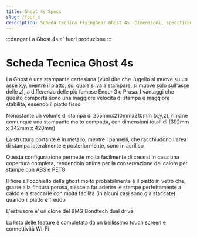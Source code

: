 ```yaml
---
title: Ghost 4s Specs
slug: /four_s
description: Scheda tecnica Flyingbear Ghost 4s. Dimensioni, specifiche tecniche, materiali supportati
---
```

:::danger
La Ghost 4s e' fuori produzione
:::

# Scheda Tecnica Ghost 4s

La Ghost è una stampante cartesiana (vuol dire che l'ugello si muove su un asse x,y, mentre il piatto, sul quale si va a stampare, si muove solo sull'asse delle z), a differenza delle più famose Ender 3 o Prusa. I vantaggi che questo comporta sono una maggiore velocità di stampa e maggiore stabilità, essendo il piatto fisso

Nonostante un volume di stampa di 255mmx210mmx210mm (x,y,z), rimane comunque una stampante molto compatta, con dimensioni totali di (392mm x 342mm x 420mm)

La struttura portante è in metallo, mentre i pannelli, che racchiudono l'area di stampa lateralmente e posteriormente, sono in acrilico

Questa configurazione permette molto facilmente di crearsi in casa una copertura completa, rendendola ottima per la conservazione del calore per stampe con ABS e PETG

Il fiore all'occhiello della ghost molto probabilmente è il piatto in vetro che, grazie alla finitura porosa, riesce a far aderire le stampe perfettamente a caldo e a staccarle con molta facilità (in alcuni casi sono già staccate) quando il piatto è freddo

L'estrusore e' un clone del BMG Bondtech dual drive

La lista delle feature è completata da un bellissimo touch screen e connettività Wi-Fi